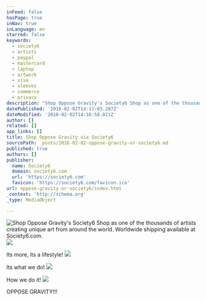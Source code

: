 ```yaml
---
inFeed: false
hasPage: true
inNav: true
inLanguage: en
starred: false
keywords:
  - society6
  - artists
  - paypal
  - mastercard
  - laptop
  - artwork
  - visa
  - sleeves
  - commerce
  - privacy
description: "Shop Oppose Gravity's Society6 Shop as one of the thousands of artists creating unique art from around the world. Worldwide shipping available at Society6.com."
datePublished: '2016-02-02T14:17:03.287Z'
dateModified: '2016-02-02T14:16:58.021Z'
author: []
related: []
app_links: []
title: Shop Oppose Gravity via Society6
sourcePath: _posts/2016-02-02-oppose-gravity-or-society6.md
published: true
authors: []
publisher:
  name: Society6
  domain: society6.com
  url: 'https://society6.com'
  favicon: 'https://society6.com/favicon.ico'
url: oppose-gravity-or-society6/index.html
_context: 'http://schema.org'
_type: MediaObject

---
```

![Shop Oppose Gravity's Society6 Shop as one of the thousands of artists creating unique art from around the world. Worldwide shipping available at Society6.com.](https://the-grid-user-content.s3-us-west-2.amazonaws.com/e818b8db-58fe-423e-aa03-88b442c280d7.JPG)
![](https://s3-us-west-2.amazonaws.com/the-grid-img/p/5189900891f38761629c13d167ec410e07989d4f.jpg)

Its more, its a lifestyle!
![](https://s3-us-west-2.amazonaws.com/the-grid-img/p/baa0b5be67938626f86cea0a1adb8712fbedf323.jpg)

Its what we do!
![](https://s3-us-west-2.amazonaws.com/the-grid-img/p/3452a413eed583751c48c353e6287aa53a0a5dd9.jpg)

How we do it!
![](https://s3-us-west-2.amazonaws.com/the-grid-img/p/9c1515b06e8bc7695a90b2fe90ba0f4628a13c3c.jpg)

OPPOSE GRAVITY!!!
